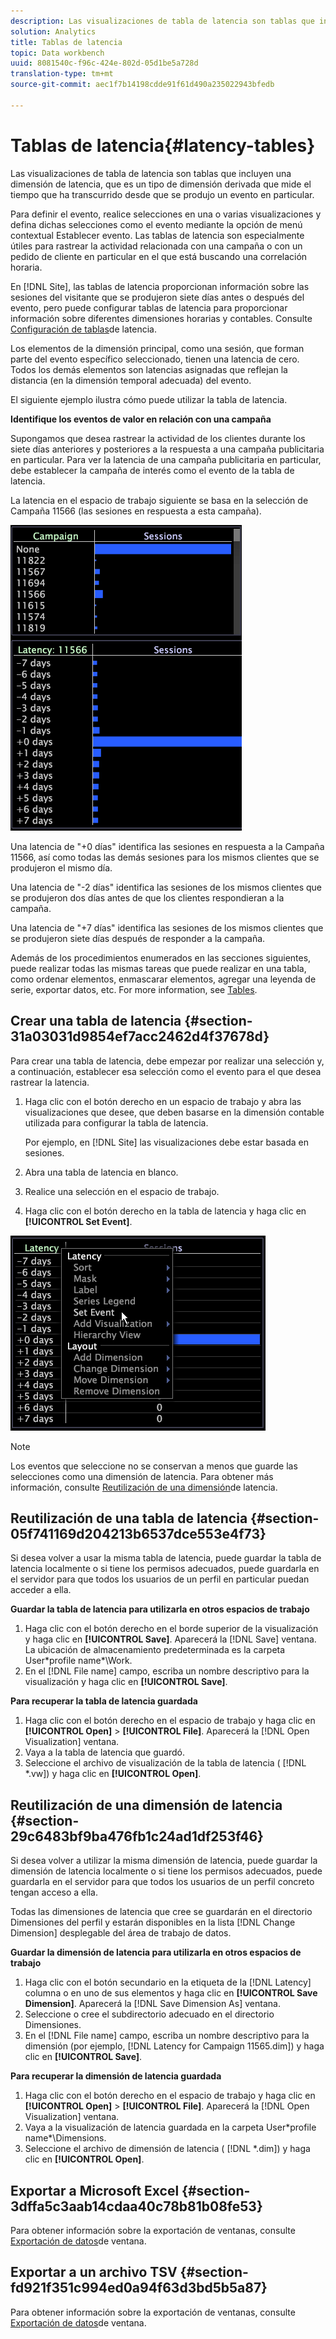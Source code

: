 ```yaml
---
description: Las visualizaciones de tabla de latencia son tablas que incluyen una dimensión de latencia, que es un tipo de dimensión derivada que mide el tiempo que ha transcurrido desde que se produjo un evento en particular.
solution: Analytics
title: Tablas de latencia
topic: Data workbench
uuid: 8081540c-f96c-424e-802d-05d1be5a728d
translation-type: tm+mt
source-git-commit: aec1f7b14198cdde91f61d490a235022943bfedb

---
```



# Tablas de latencia{#latency-tables}

Las visualizaciones de tabla de latencia son tablas que incluyen una dimensión de latencia, que es un tipo de dimensión derivada que mide el tiempo que ha transcurrido desde que se produjo un evento en particular.

Para definir el evento, realice selecciones en una o varias visualizaciones y defina dichas selecciones como el evento mediante la opción de menú contextual Establecer evento. Las tablas de latencia son especialmente útiles para rastrear la actividad relacionada con una campaña o con un pedido de cliente en particular en el que está buscando una correlación horaria.

En [!DNL Site], las tablas de latencia proporcionan información sobre las sesiones del visitante que se produjeron siete días antes o después del evento, pero puede configurar tablas de latencia para proporcionar información sobre diferentes dimensiones horarias y contables. Consulte [Configuración de tablas](../../../home/c-get-started/c-intf-anlys-ftrs/c-config-ltcy-tbls/c-config-ltcy-tbls.md#concept-7175c3defec64556994f0dfcccb7d15c)de latencia.

Los elementos de la dimensión principal, como una sesión, que forman parte del evento específico seleccionado, tienen una latencia de cero. Todos los demás elementos son latencias asignadas que reflejan la distancia (en la dimensión temporal adecuada) del evento.

El siguiente ejemplo ilustra cómo puede utilizar la tabla de latencia.

**Identifique los eventos de valor en relación con una campaña**

Supongamos que desea rastrear la actividad de los clientes durante los siete días anteriores y posteriores a la respuesta a una campaña publicitaria en particular. Para ver la latencia de una campaña publicitaria en particular, debe establecer la campaña de interés como el evento de la tabla de latencia.

La latencia en el espacio de trabajo siguiente se basa en la selección de Campaña 11566 (las sesiones en respuesta a esta campaña).

![](assets/vis_Latency.png)

Una latencia de &quot;+0 días&quot; identifica las sesiones en respuesta a la Campaña 11566, así como todas las demás sesiones para los mismos clientes que se produjeron el mismo día.

Una latencia de &quot;-2 días&quot; identifica las sesiones de los mismos clientes que se produjeron dos días antes de que los clientes respondieran a la campaña.

Una latencia de &quot;+7 días&quot; identifica las sesiones de los mismos clientes que se produjeron siete días después de responder a la campaña.

Además de los procedimientos enumerados en las secciones siguientes, puede realizar todas las mismas tareas que puede realizar en una tabla, como ordenar elementos, enmascarar elementos, agregar una leyenda de serie, exportar datos, etc. For more information, see [Tables](../../../home/c-get-started/c-analysis-vis/c-tables/c-tables.md#concept-c632cb8ad9724f90ac5c294d52ae667f).

## Crear una tabla de latencia {#section-31a03031d9854ef7acc2462d4f37678d}

Para crear una tabla de latencia, debe empezar por realizar una selección y, a continuación, establecer esa selección como el evento para el que desea rastrear la latencia.

1. Haga clic con el botón derecho en un espacio de trabajo y abra las visualizaciones que desee, que deben basarse en la dimensión contable utilizada para configurar la tabla de latencia.

   Por ejemplo, en [!DNL Site] las visualizaciones debe estar basada en sesiones.

1. Abra una tabla de latencia en blanco.
1. Realice una selección en el espacio de trabajo.
1. Haga clic con el botón derecho en la tabla de latencia y haga clic en **[!UICONTROL Set Event]**.

![](assets/vis_Latency_SetEvent.png)

>[!NOTE]
>
>Los eventos que seleccione no se conservan a menos que guarde las selecciones como una dimensión de latencia. Para obtener más información, consulte [Reutilización de una dimensión](../../../home/c-get-started/c-analysis-vis/c-lat-tbls.md#section-29c6483bf9ba476fb1c24ad1df253f46)de latencia.

## Reutilización de una tabla de latencia {#section-05f741169d204213b6537dce553e4f73}

Si desea volver a usar la misma tabla de latencia, puede guardar la tabla de latencia localmente o si tiene los permisos adecuados, puede guardarla en el servidor para que todos los usuarios de un perfil en particular puedan acceder a ella.

**Guardar la tabla de latencia para utilizarla en otros espacios de trabajo**

1. Haga clic con el botón derecho en el borde superior de la visualización y haga clic en **[!UICONTROL Save]**. Aparecerá la [!DNL Save] ventana. La ubicación de almacenamiento predeterminada es la carpeta User\*profile name*\Work.
1. En el [!DNL File name] campo, escriba un nombre descriptivo para la visualización y haga clic en **[!UICONTROL Save]**.

**Para recuperar la tabla de latencia guardada**

1. Haga clic con el botón derecho en el espacio de trabajo y haga clic en **[!UICONTROL Open]** > **[!UICONTROL File]**. Aparecerá la [!DNL Open Visualization] ventana.
1. Vaya a la tabla de latencia que guardó.
1. Seleccione el archivo de visualización de la tabla de latencia ( [!DNL *.vw]) y haga clic en **[!UICONTROL Open]**.

## Reutilización de una dimensión de latencia {#section-29c6483bf9ba476fb1c24ad1df253f46}

Si desea volver a utilizar la misma dimensión de latencia, puede guardar la dimensión de latencia localmente o si tiene los permisos adecuados, puede guardarla en el servidor para que todos los usuarios de un perfil concreto tengan acceso a ella.

Todas las dimensiones de latencia que cree se guardarán en el directorio Dimensiones del perfil y estarán disponibles en la lista [!DNL Change Dimension] desplegable del área de trabajo de datos.

**Guardar la dimensión de latencia para utilizarla en otros espacios de trabajo**

1. Haga clic con el botón secundario en la etiqueta de la [!DNL Latency] columna o en uno de sus elementos y haga clic en **[!UICONTROL Save Dimension]**. Aparecerá la [!DNL Save Dimension As] ventana.
1. Seleccione o cree el subdirectorio adecuado en el directorio Dimensiones.
1. En el [!DNL File name] campo, escriba un nombre descriptivo para la dimensión (por ejemplo, [!DNL Latency for Campaign 11565.dim]) y haga clic en **[!UICONTROL Save]**.

**Para recuperar la dimensión de latencia guardada**

1. Haga clic con el botón derecho en el espacio de trabajo y haga clic en **[!UICONTROL Open]** > **[!UICONTROL File]**. Aparecerá la [!DNL Open Visualization] ventana.
1. Vaya a la visualización de latencia guardada en la carpeta User\*profile name*\Dimensions.
1. Seleccione el archivo de dimensión de latencia ( [!DNL *.dim]) y haga clic en **[!UICONTROL Open]**.

## Exportar a Microsoft Excel {#section-3dffa5c3aab14cdaa40c78b81b08fe53}

Para obtener información sobre la exportación de ventanas, consulte [Exportación de datos](../../../home/c-get-started/c-wk-win-wksp/c-exp-win-data.md#concept-8df61d64ed434cc5a499023c44197349)de ventana.

## Exportar a un archivo TSV {#section-fd921f351c994ed0a94f63d3bd5b5a87}

Para obtener información sobre la exportación de ventanas, consulte [Exportación de datos](../../../home/c-get-started/c-wk-win-wksp/c-exp-win-data.md#concept-8df61d64ed434cc5a499023c44197349)de ventana.
